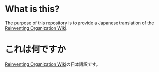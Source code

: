# What is this?
The purpose of this repository is to provide a Japanese translation of the
[Reinventing Organization Wiki](http://www.reinventingorganizationswiki.com).

# これは何ですか
[Reinventing Organization Wiki](http://www.reinventingorganizationswiki.com)の日本語訳です。

